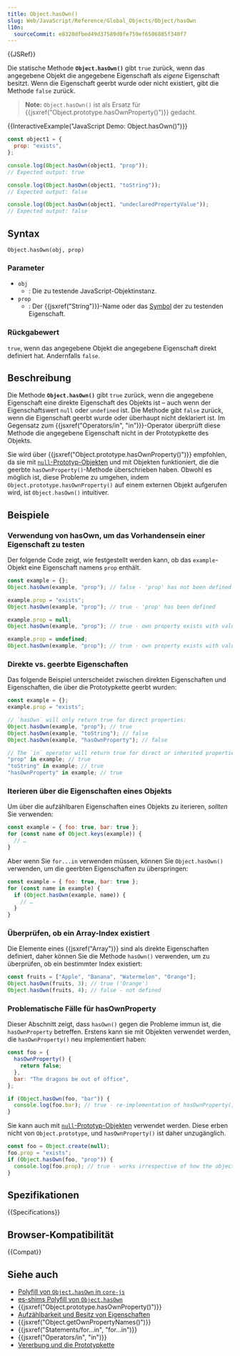 ```yaml
---
title: Object.hasOwn()
slug: Web/JavaScript/Reference/Global_Objects/Object/hasOwn
l10n:
  sourceCommit: e8320dfbed49d37589d0fe759ef6506885f340f7
---
```


{{JSRef}}

Die statische Methode **`Object.hasOwn()`** gibt `true` zurück, wenn das angegebene Objekt die angegebene Eigenschaft als _eigene_ Eigenschaft besitzt. Wenn die Eigenschaft geerbt wurde oder nicht existiert, gibt die Methode `false` zurück.

> **Note:** `Object.hasOwn()` ist als Ersatz für {{jsxref("Object.prototype.hasOwnProperty()")}} gedacht.

{{InteractiveExample("JavaScript Demo: Object.hasOwn()")}}

```js interactive-example
const object1 = {
  prop: "exists",
};

console.log(Object.hasOwn(object1, "prop"));
// Expected output: true

console.log(Object.hasOwn(object1, "toString"));
// Expected output: false

console.log(Object.hasOwn(object1, "undeclaredPropertyValue"));
// Expected output: false
```

## Syntax

```js-nolint
Object.hasOwn(obj, prop)
```

### Parameter

- `obj`
  - : Die zu testende JavaScript-Objektinstanz.
- `prop`
  - : Der {{jsxref("String")}}-Name oder das [Symbol](/de/docs/Web/JavaScript/Reference/Global_Objects/Symbol) der zu testenden Eigenschaft.

### Rückgabewert

`true`, wenn das angegebene Objekt die angegebene Eigenschaft direkt definiert hat. Andernfalls `false`.

## Beschreibung

Die Methode **`Object.hasOwn()`** gibt `true` zurück, wenn die angegebene Eigenschaft eine direkte Eigenschaft des Objekts ist – auch wenn der Eigenschaftswert `null` oder `undefined` ist. Die Methode gibt `false` zurück, wenn die Eigenschaft geerbt wurde oder überhaupt nicht deklariert ist. Im Gegensatz zum {{jsxref("Operators/in", "in")}}-Operator überprüft diese Methode die angegebene Eigenschaft nicht in der Prototypkette des Objekts.

Sie wird über {{jsxref("Object.prototype.hasOwnProperty()")}} empfohlen, da sie mit [`null`-Prototyp-Objekten](/de/docs/Web/JavaScript/Reference/Global_Objects/Object#null-prototype_objects) und mit Objekten funktioniert, die die geerbte `hasOwnProperty()`-Methode überschrieben haben. Obwohl es möglich ist, diese Probleme zu umgehen, indem `Object.prototype.hasOwnProperty()` auf einem externen Objekt aufgerufen wird, ist `Object.hasOwn()` intuitiver.

## Beispiele

### Verwendung von hasOwn, um das Vorhandensein einer Eigenschaft zu testen

Der folgende Code zeigt, wie festgestellt werden kann, ob das `example`-Objekt eine Eigenschaft namens `prop` enthält.

```js
const example = {};
Object.hasOwn(example, "prop"); // false - 'prop' has not been defined

example.prop = "exists";
Object.hasOwn(example, "prop"); // true - 'prop' has been defined

example.prop = null;
Object.hasOwn(example, "prop"); // true - own property exists with value of null

example.prop = undefined;
Object.hasOwn(example, "prop"); // true - own property exists with value of undefined
```

### Direkte vs. geerbte Eigenschaften

Das folgende Beispiel unterscheidet zwischen direkten Eigenschaften und Eigenschaften, die über die Prototypkette geerbt wurden:

```js
const example = {};
example.prop = "exists";

// `hasOwn` will only return true for direct properties:
Object.hasOwn(example, "prop"); // true
Object.hasOwn(example, "toString"); // false
Object.hasOwn(example, "hasOwnProperty"); // false

// The `in` operator will return true for direct or inherited properties:
"prop" in example; // true
"toString" in example; // true
"hasOwnProperty" in example; // true
```

### Iterieren über die Eigenschaften eines Objekts

Um über die aufzählbaren Eigenschaften eines Objekts zu iterieren, _sollten_ Sie verwenden:

```js
const example = { foo: true, bar: true };
for (const name of Object.keys(example)) {
  // …
}
```

Aber wenn Sie `for...in` verwenden müssen, können Sie `Object.hasOwn()` verwenden, um die geerbten Eigenschaften zu überspringen:

```js
const example = { foo: true, bar: true };
for (const name in example) {
  if (Object.hasOwn(example, name)) {
    // …
  }
}
```

### Überprüfen, ob ein Array-Index existiert

Die Elemente eines {{jsxref("Array")}} sind als direkte Eigenschaften definiert, daher können Sie die Methode `hasOwn()` verwenden, um zu überprüfen, ob ein bestimmter Index existiert:

```js
const fruits = ["Apple", "Banana", "Watermelon", "Orange"];
Object.hasOwn(fruits, 3); // true ('Orange')
Object.hasOwn(fruits, 4); // false - not defined
```

### Problematische Fälle für hasOwnProperty

Dieser Abschnitt zeigt, dass `hasOwn()` gegen die Probleme immun ist, die `hasOwnProperty` betreffen. Erstens kann sie mit Objekten verwendet werden, die `hasOwnProperty()` neu implementiert haben:

```js
const foo = {
  hasOwnProperty() {
    return false;
  },
  bar: "The dragons be out of office",
};

if (Object.hasOwn(foo, "bar")) {
  console.log(foo.bar); // true - re-implementation of hasOwnProperty() does not affect Object
}
```

Sie kann auch mit [`null`-Prototyp-Objekten](/de/docs/Web/JavaScript/Reference/Global_Objects/Object#null-prototype_objects) verwendet werden. Diese erben nicht von `Object.prototype`, und `hasOwnProperty()` ist daher unzugänglich.

```js
const foo = Object.create(null);
foo.prop = "exists";
if (Object.hasOwn(foo, "prop")) {
  console.log(foo.prop); // true - works irrespective of how the object is created.
}
```

## Spezifikationen

{{Specifications}}

## Browser-Kompatibilität

{{Compat}}

## Siehe auch

- [Polyfill von `Object.hasOwn` in `core-js`](https://github.com/zloirock/core-js#ecmascript-object)
- [es-shims Polyfill von `Object.hasOwn`](https://www.npmjs.com/package/object.hasown)
- {{jsxref("Object.prototype.hasOwnProperty()")}}
- [Aufzählbarkeit und Besitz von Eigenschaften](/de/docs/Web/JavaScript/Enumerability_and_ownership_of_properties)
- {{jsxref("Object.getOwnPropertyNames()")}}
- {{jsxref("Statements/for...in", "for...in")}}
- {{jsxref("Operators/in", "in")}}
- [Vererbung und die Prototypkette](/de/docs/Web/JavaScript/Inheritance_and_the_prototype_chain)
